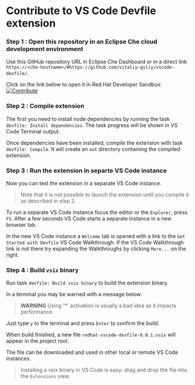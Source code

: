 Contribute to VS Code Devfile extension
================

### Step 1 : Open this repository in an Eclipse Che cloud development environment

Use this GitHub repository URL in Eclipse Che Dashboard or in a direct link `https://<che-hostname>/#https://github.com/vitaliy-guliy/vscode-devfile/`.

Click on the link below to open it in Red Hat Developer Sandbox:
[![Contribute](https://img.shields.io/static/v1?label=Open%20in%20Red%20Hat%20Developer%20Sandbox...&message=Free%20as%20free%20🍺%20and%20free%20💬..&logo=eclipseche&color=FDB940&labelColor=525C86)](https://workspaces.openshift.com#https://github.com/vitaliy-guliy/vscode-devfile/)

### Step 2 : Compile extension

The first you need to install node dependencies by running the task `devfile: Install dependencies`.
The task progress will be shown in VS Code Terminal output.

Once dependencies have been installed, compile the extension with task `devfile: Compile`.
It will create an `out` directory containing the compiled extension.

### Step 3 : Run the extension in separte VS Code instance

Now you can test the extension in a separate VS Code instance.

> Note that it is not possible to launch the extension until you compile it as described in step 2.

To run a separate VS Code instance focus the editor or the `Explorer`, press `F5`. After a few seconds VS Code starts a separate instance in a new browser tab.

In the new VS Code instance a `Welcome` tab is opened with a link to the `Get Started with Devfile` VS Code Walkthrough.
If the VS Code Walkthrough link is not there try expanding the Walkthroughs by clicking `More...` on the right.

### Step 4 : Build `vsix` binary

Run task `devfile: Build vsix binary` to build the extension binary.

In a terminal you may be warned with a message below:

>  **WARNING**  Using '*' activation is usually a bad idea as it impacts performance.

Just type `y` to the terminal and press `Enter` to confirm the build.

When build finished, a new file `redhat-vscode-devfile-0.0.1.vsix` will appear in the project root.

The file can be downloaded and used in other local or remote VS Code instances.

> Installing a vsix binary in VS Code is easy: drag and drop the file into the `Extensions` view.
